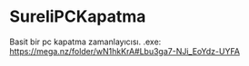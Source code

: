 # SureliPCKapatma
Basit bir pc kapatma zamanlayıcısı.
.exe: https://mega.nz/folder/wN1hkKrA#Lbu3ga7-NJi_EoYdz-UYFA

